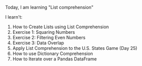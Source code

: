 Today, I am learning "List comprehension"

I learn't:

1. How to Create Lists using List Comprehension
2. Exercise 1: Squaring Numbers
3. Exercise 2: Filtering Even Numbers
4. Exercise 3: Data Overlap
5. Apply List Comprehension to the U.S. States Game (Day 25)
6. How to use Dictionary Comprehension
7. How to Iterate over a Pandas DataFrame
